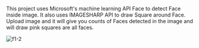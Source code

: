 This project uses Microsoft's machine learning API Face to detect Face inside image. It also uses IMAGESHARP API to draw Square around Face.
Upload image and it will give you counts of Faces detected in the image and will draw pink squares are all faces. 

![f1-2](https://user-images.githubusercontent.com/24284135/58108025-0c7a0400-7bb9-11e9-8ae8-a5b4a0f972d8.jpeg)
